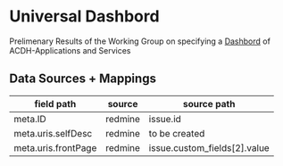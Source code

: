 # Universal Dashbord

Prelimenary Results of the Working Group on specifying a [Dashbord](https://docs.google.com/document/d/1zlGto-YcIdkURahGufwL3s_ovhf-fgfveTF0CjY1p4U/edit#heading=h.h98t33ujog7h) of ACDH-Applications and Services

## Data Sources + Mappings

| field path          | source  | source path                  |
| ------------------- | ------- | ---------------------------- |
| meta.ID             | redmine | issue.id                     |
| meta.uris.selfDesc  | redmine | to be created                |
| meta.uris.frontPage | redmine | issue.custom_fields[2].value |
